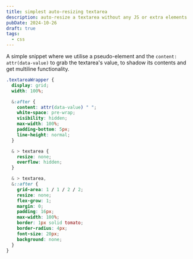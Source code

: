 ```yaml
---
title: simplest auto-resizing textarea
description: auto-resize a textarea without any JS or extra elements
pubDate: 2024-10-26
draft: true
tags:
  - css
---
```


A simple snippet where we utilise a pseudo-element and the `content: attr(data-value)` to grab the
textarea's value, to shadow its contents and get multiline functionality.

```css
.textareaWrapper {
  display: grid;
  width: 100%;

  &:after {
    content: attr(data-value) " ";
    white-space: pre-wrap;
    visibility: hidden;
    max-width: 100%;
    padding-bottom: 5px;
    line-height: normal;
  }

  & > textarea {
    resize: none;
    overflow: hidden;
  }

  & > textarea,
  &::after {
    grid-area: 1 / 1 / 2 / 2;
    resize: none;
    flex-grow: 1;
    margin: 0;
    padding: 16px;
    max-width: 100%;
    border: 1px solid tomato;
    border-radius: 4px;
    font-size: 20px;
    background: none;
  }
}
```
